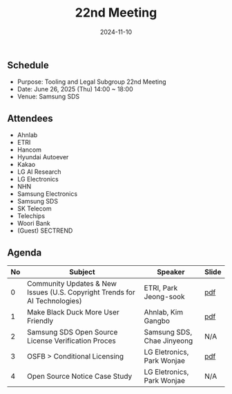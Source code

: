 ﻿---
title: "22nd Meeting"
linkTitle: "22nd Meeting"
weight: 6
date: 2024-11-10
type: docs
description: Tooling & Legal Subgroup 22nd Meeting
---

## Schedule
* Purpose: Tooling and Legal Subgroup 22nd Meeting
* Date: June 26, 2025 (Thu) 14:00 ~ 18:00
* Venue: Samsung SDS

## Attendees
* Ahnlab
* ETRI
* Hancom
* Hyundai Autoever
* Kakao
* LG AI Research
* LG Electronics
* NHN
* Samsung Electronics
* Samsung SDS
* SK Telecom
* Telechips
* Woori Bank
* (Guest) SECTREND 

## Agenda
| No | Subject           | Speaker | Slide |
|----|-----------------|------|------|
| 0  | Community Updates & New Issues (U.S. Copyright Trends for AI Technologies) | ETRI, Park Jeong-sook | [pdf](1_US_Copyright_Trends_for_AI_Technologies.pdf) |
| 1  | Make Black Duck More User Friendly | Ahnlab, Kim Gangbo | [pdf](2_Make_Black_Duck_More_User_Friendly.pdf) |
| 2  | Samsung SDS Open Source License Verification Proces | Samsung SDS, Chae Jinyeong | N/A |
| 3  | OSFB > Conditional Licensing | LG Eletronics, Park Wonjae | [pdf](4_OSFB_ch5.pdf) |
| 4  | Open Source Notice Case Study | LG Eletronics, Park Wonjae | N/A |

<!--

## Attendees

## Meeting Minutes

## Photo Gallery

<div ><span class="image fit">
</span></div> -->